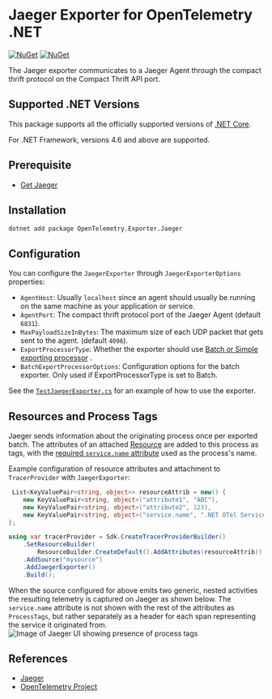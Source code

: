 # Jaeger Exporter for OpenTelemetry .NET

[![NuGet](https://img.shields.io/nuget/v/OpenTelemetry.Exporter.Jaeger.svg)](https://www.nuget.org/packages/OpenTelemetry.Exporter.Jaeger)
[![NuGet](https://img.shields.io/nuget/dt/OpenTelemetry.Exporter.Jaeger.svg)](https://www.nuget.org/packages/OpenTelemetry.Exporter.Jaeger)

The Jaeger exporter communicates to a Jaeger Agent through the compact thrift
protocol on the Compact Thrift API port.

## Supported .NET Versions

This package supports all the officially supported versions of [.NET
Core](https://dotnet.microsoft.com/download/dotnet-core).

For .NET Framework, versions 4.6 and above are supported.

## Prerequisite

* [Get Jaeger](https://www.jaegertracing.io/docs/1.13/getting-started/)

## Installation

```shell
dotnet add package OpenTelemetry.Exporter.Jaeger
```

## Configuration

You can configure the `JaegerExporter` through `JaegerExporterOptions`
properties:

* `AgentHost`: Usually `localhost` since an agent should usually be running on
  the same machine as your application or service.
* `AgentPort`: The compact thrift protocol port of the Jaeger Agent (default
  `6831`).
* `MaxPayloadSizeInBytes`: The maximum size of each UDP packet that gets
  sent to the agent. (default `4096`).
* `ExportProcessorType`: Whether the exporter should use
  [Batch or Simple exporting processor](https://github.com/open-telemetry/opentelemetry-specification/blob/main/specification/trace/sdk.md#built-in-span-processors)
  .
* `BatchExportProcessorOptions`: Configuration options for the batch exporter.
  Only used if ExportProcessorType is set to Batch.

See the
[`TestJaegerExporter.cs`](../../examples/Console/TestJaegerExporter.cs)
for an example of how to use the exporter.

## Resources and Process Tags

Jaeger sends information about the originating process once per exported batch.
The attributes of an attached [Resource](https://github.com/open-telemetry/opentelemetry-specification/blob/main/specification/resource/sdk.md)
are added to this process as tags, with the [required `service.name` attribute](https://github.com/open-telemetry/opentelemetry-specification/blob/main/specification/resource/semantic_conventions/README.md#semantic-attributes-with-sdk-provided-default-value)
used as the process's name.

Example configuration of resource attributes and attachment to `TracerProvider`
with `JaegerExporter`:

```csharp
 List<KeyValuePair<string, object>> resourceAttrib = new() {
    new KeyValuePair<string, object>("attribute1", "ABC"),
    new KeyValuePair<string, object>("attribute2", 123),
    new KeyValuePair<string, object>("service.name", ".NET OTel Service")
};

using var tracerProvider = Sdk.CreateTracerProviderBuilder()
    .SetResourceBuilder(
        ResourceBuilder.CreateDefault().AddAttributes(resourceAttrib))
    .AddSource("mysource")
    .AddJaegerExporter()
    .Build();
```

When the source configured for above emits two generic, nested activities
the resulting telemetry is captured on Jaeger as shown below. The
`service.name` attribute is not shown with the rest of the attributes as
`ProcessTags`, but rather separately as a header for each span representing the
service it originated from.
![Image of Jaeger UI showing presence of process tags](https://github.com/open-telemetry/opentelemetry-dotnet/tree/main/src/OpenTelemetry.Exporter.Jaeger/jaeger-resource.PNG)

## References

* [Jaeger](https://www.jaegertracing.io)
* [OpenTelemetry Project](https://opentelemetry.io/)
